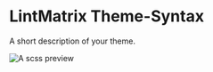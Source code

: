 # LintMatrix Theme-Syntax

A short description of your theme.

![A scss preview](https://raw.githubusercontent.com/perezjair/lint-matrix-theme-syntax/master/img/LintMatrix_preview.png)
